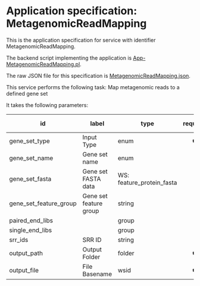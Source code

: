
# Application specification: MetagenomicReadMapping

This is the application specification for service with identifier MetagenomicReadMapping.

The backend script implementing the application is [App-MetagenomicReadMapping.pl](../service-scripts/App-MetagenomicReadMapping.pl).

The raw JSON file for this specification is [MetagenomicReadMapping.json](MetagenomicReadMapping.json).

This service performs the following task:   Map metagenomic reads to a defined gene set

It takes the following parameters:

| id | label | type | required | default value |
| -- | ----- | ---- | :------: | ------------ |
| gene_set_type | Input Type | enum  | :heavy_check_mark: |  |
| gene_set_name | Gene set name | enum  |  |  |
| gene_set_fasta | Gene set FASTA data | WS: feature_protein_fasta  |  |  |
| gene_set_feature_group | Gene set feature group | string  |  |  |
| paired_end_libs |  | group  |  |  |
| single_end_libs |  | group  |  |  |
| srr_ids | SRR ID | string  |  |  |
| output_path | Output Folder | folder  | :heavy_check_mark: |  |
| output_file | File Basename | wsid  | :heavy_check_mark: |  |

